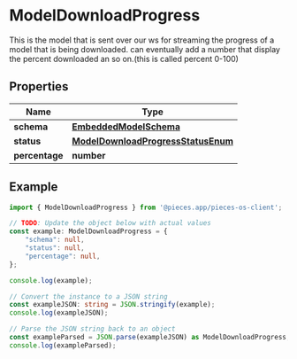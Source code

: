 
# ModelDownloadProgress

This is the model that is sent over our ws for streaming the progress of a model that is being downloaded.  can eventually add a number that display the percent downloaded an so on.(this is called percent 0-100)

## Properties

Name | Type
------------ | -------------
**schema** | [**EmbeddedModelSchema**](EmbeddedModelSchema)
**status** | [**ModelDownloadProgressStatusEnum**](ModelDownloadProgressStatusEnum)
**percentage** | **number**

## Example

```typescript
import { ModelDownloadProgress } from '@pieces.app/pieces-os-client';

// TODO: Update the object below with actual values
const example: ModelDownloadProgress = {
    "schema": null,
    "status": null,
    "percentage": null,
};

console.log(example);

// Convert the instance to a JSON string
const exampleJSON: string = JSON.stringify(example);
console.log(exampleJSON);

// Parse the JSON string back to an object
const exampleParsed = JSON.parse(exampleJSON) as ModelDownloadProgress;
console.log(exampleParsed);
```


